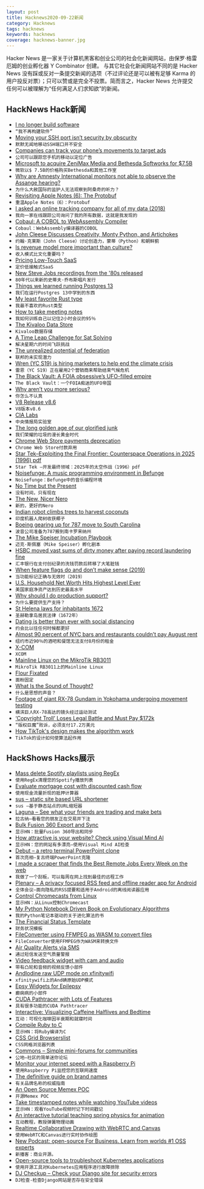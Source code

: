 ```yaml
---
layout: post
title: Hacknews2020-09-22新闻
category: Hacknews
tags: hacknews
keywords: hacknews
coverage: hacknews-banner.jpg
---
```


Hacker News 是一家关于计算机黑客和创业公司的社会化新闻网站，由保罗·格雷厄姆的创业孵化器 Y Combinator 创建。
与其它社会化新闻网站不同的是 Hacker News 没有踩或反对一条提交新闻的选项（不过评论还是可以被有足够 Karma 的用户投反对票）；只可以赞或是完全不投票。简而言之，Hacker News 允许提交任何可以被理解为“任何满足人们求知欲”的新闻。

## HackNews Hack新闻


- [I no longer build software](https://github.com/docker/cli/issues/267#issuecomment-695149477)
- `“我不再构建软件”`
- [Moving your SSH port isn’t security by obscurity](https://danielmiessler.com/blog/no-moving-your-ssh-port-isnt-security-by-obscurity/)
- `默默无闻地移动SSH端口并不安全`
- [Companies can track your phone’s movements to target ads](https://arstechnica.com/information-technology/2020/09/companies-can-track-your-phones-movements-to-target-ads/)
- `公司可以跟踪您手机的移动以定位广告`
- [Microsoft to acquire ZeniMax Media and Bethesda Softworks for $7.5B](https://bethesda.net/en/article/1iLtcvwY6Nb1GeKADyDUEX/why-microsoft-is-the-perfect-fit)
- `微软以$ 7.5B的价格购买Bethesda和其他工作室`
- [Why are Amnesty International monitors not able to observe the Assange hearing?](https://www.amnesty.org/en/latest/news/2020/09/why-are-amnesty-international-monitors-not-able-to-observe-the-assange-hearing/)
- `为什么大赦国际的监护人无法观察到阿桑奇的听力？`
- [Revisiting Apple Notes (6): The Protobuf](https://ciofecaforensics.com/2020/09/18/apple-notes-revisited-protobuf/)
- `重温Apple Notes（6）：Protobuf`
- [I asked an online tracking company for all of my data (2018)](https://privacyinternational.org/long-read/2433/i-asked-online-tracking-company-all-my-data-and-heres-what-i-found)
- `我向一家在线跟踪公司询问了我的所有数据，这就是我发现的`
- [Cobaul: A COBOL to WebAssembly Compiler](https://github.com/cloudflare/cobaul)
- `Cobaul：WebAssembly编译器的COBOL`
- [John Cleese Discusses Creativity, Monty Python, and Artichokes](https://www.newyorker.com/culture/the-new-yorker-interview/john-cleese-discusses-creativity-political-correctness-monty-python-and-artichokes)
- `约翰·克莱斯（John Cleese）讨论创造力，蒙蒂（Python）和朝鲜蓟`
- [Is revenue model more important than culture?](https://somehowmanage.com/2020/09/20/revenue-model-not-culture-is-the-dominant-term/)
- `收入模式比文化重要吗？`
- [Pricing Low-Touch SaaS](https://stripe.com/en-in/atlas/guides/saas-pricing)
- `定价低接触式SaaS`
- [New Steve Jobs recordings from the '80s released](https://www.sfgate.com/tech/article/New-Steve-Jobs-recordings-from-the-80s-released-15572216.php)
- `80年代以来新的史蒂夫·乔布斯唱片发行`
- [Things we learned running Postgres 13](https://pganalyze.com/blog/postgres13-better-performance-monitoring-usability)
- `我们在运行Postgres 13中学到的东西`
- [My least favorite Rust type](http://ridiculousfish.com/blog/posts/least-favorite-rust-type.html)
- `我最不喜欢的Rust类型`
- [How to take meeting notes](https://barehands.substack.com/p/how-to-take-meeting-notes)
- `我如何训练自己以记住2小时会议的95％`
- [The Kivaloo Data Store](http://www.tarsnap.com/kivaloo.html)
- `Kivaloo数据存储`
- [A Time Leap Challenge for Sat Solving](https://arxiv.org/abs/2008.02215)
- `解决星期六的时间飞跃挑战`
- [The unrealized potential of federation](https://drewdevault.com/2020/09/20/The-potential-of-federation.html)
- `联邦的未实现潜力`
- [Wren (YC S19) is hiring marketers to help end the climate crisis](https://projectwren.com/careers)
- `雷恩（YC S19）正在雇用2个营销商来帮助结束气候危机`
- [The Black Vault: A FOIA obsessive’s UFO-filled empire](https://www.cjr.org/special_report/black-vault-foia-john-greenewald.php)
- `The Black Vault：一个FOIA痴迷的UFO帝国`
- [Why aren’t you more serious?](https://rubenerd.com/why-arent-you-more-serious/)
- `你怎么不认真`
- [V8 Release v8.6](https://v8.dev/blog/v8-release-86)
- `V8版本v8.6`
- [CIA Labs](https://www.cia.gov/offices-of-cia/science-technology/cia-labs.html)
- `中央情报局实验室`
- [The long golden age of our glorified junk](https://lithub.com/the-long-golden-age-of-useless-american-crap/)
- `我们荣耀的垃圾的漫长黄金时代`
- [Chrome Web Store payments deprecation](https://developer.chrome.com/webstore/cws-payments-deprecation)
- `Chrome Web Store付款弃用`
- [Star Tek–Exploiting the Final Frontier: Counterspace Operations in 2025 (1996) pdf](https://www.theblackvault.com/documents/ADA392588.pdf)
- `Star Tek –开发最终领域：2025年的太空作战（1996）pdf`
- [Noisefunge: A music programming environment in Befunge](https://github.com/revnull/noisefunge)
- `Noisefunge：Befunge中的音乐编程环境`
- [No Time but the Present](https://harpers.org/archive/2020/10/no-time-but-the-present-breaking-bread-with-the-dead-alan-jacobs/)
- `没有时间，只有现在`
- [The New, Nicer Nero](https://www.smithsonianmag.com/history/new-nicer-nero-history-roman-emperor-180975776)
- `新的，更好的Nero`
- [Indian robot climbs trees to harvest coconuts](https://newatlas.com/robotics/amaran-coconut-harvesting-robot/)
- `印度机器人爬树收获椰子`
- [Boeing gearing up for 787 move to South Carolina](https://www.reuters.com/article/us-boeing-787-idUSKCN26C19K)
- `波音公司准备为787搬到南卡罗来纳州`
- [The Mike Speiser Incubation Playbook](https://kwokchain.com/2020/09/22/the-mike-speiser-incubation-playbook/)
- `迈克·斯佩塞（Mike Speiser）孵化剧本`
- [HSBC moved vast sums of dirty money after paying record laundering fine](https://www.icij.org/investigations/fincen-files/hsbc-moved-vast-sums-of-dirty-money-after-paying-record-laundering-fine/)
- `汇丰银行在支付创纪录的洗钱罚款后转移了大笔脏钱`
- [When feature flags do and don’t make sense (2019)](https://software.rajivprab.com/2019/12/19/when-feature-flags-do-and-dont-make-sense/)
- `当功能标记正确与无效时（2019）`
- [U.S. Household Net Worth Hits Highest Level Ever](https://www.wsj.com/articles/u-s-household-net-worth-hits-highest-level-ever-11600705010)
- `美国家庭净资产达到历史最高水平`
- [Why should I do production support?](https://devenbhooshan.wordpress.com/2020/09/22/why-should-i-do-production-support/)
- `为什么要提供生产支持？`
- [St Helena laws for inhabitants 1672](https://blogs.bl.uk/untoldlives/2020/09/st-helena-laws-for-inhabitants-1672.html)
- `圣赫勒拿岛居民法律（1672年）`
- [Dating is better than ever with social distancing](https://www.cbc.ca/radio/thedebaters/dating-is-actually-better-than-ever-with-social-distancing-1.5629793)
- `约会比以往任何时候都更好`
- [Almost 90 percent of NYC bars and restaurants couldn’t pay August rent](https://nypost.com/2020/09/21/almost-90-percent-of-nyc-bars-and-restaurants-couldnt-pay-august-rent/)
- `纽约市近90％的酒吧和餐馆无法支付8月份的租金`
- [X-COM](https://www.filfre.net/2020/09/x-com/)
- `XCOM`
- [Mainline Linux on the MikroTik RB3011](https://www.earth.li/~noodles/blog/2020/09/rb3011-mainline.html)
- `MikroTik RB3011上的Mainline Linux`
- [Flour Fixated](https://www.lrb.co.uk/the-paper/v42/n18/bee-wilson/flour-fixated)
- `面粉固定`
- [What Is the Sound of Thought?](https://thereader.mitpress.mit.edu/the-sound-of-thought/)
- `什么是思想的声音？`
- [Footage of giant RX-78 Gundam in Yokohama undergoing movement testing](https://twitter.com/yoshi115t/status/1308038123339694080)
- `横滨巨人RX-78高达的镜头经过运动测试`
- [‘Copyright Troll’ Loses Legal Battle and Must Pay $172k](https://torrentfreak.com/copyright-troll-loses-legal-battle-and-must-pay-172173-200920/)
- `“版权巨魔”败诉，必须支付17.2万美元`
- [How TikTok's design makes the algorithm work](https://www.eugenewei.com/blog/2020/9/18/seeing-like-an-algorithm)
- `TikTok的设计如何使算法起作用`


## HackShows Hacks展示

- [ Mass delete Spotify playlists using RegEx](https://github.com/kabirvirji/spoticlean)
- `使用RegEx清理您的Spotify播放列表`
- [ Evaluate mortgage cost with discounted cash flow](https://www.walletcal.com/)
- `使用现金流量折现的抵押计算器`
- [ sus – static site based URL shortener](https://github.com/nkantar/sus)
- `sus –基于静态站点的URL缩短器`
- [ Laguna – See what your friends are trading and make bets](https://withlaguna.com/)
- `拉古纳–看看您的朋友正在交易并下注`
- [ Bulk Fusion 360 Export and Sync](https://github.com/aconz2/Fusion360Exporter)
- `显示HN：批量Fusion 360导出和同步`
- [ How attractive is your website? Check using Visual Mind AI](https://myraah.io/visualmind)
- `显示HN：您的网站有多漂亮–使用Visual Mind AI检查`
- [ Debut – a retro terminal PowerPoint clone](item?id=24526383)
- `首次亮相–复古终端PowerPoint克隆`
- [ I made a scraper that finds the Best Remote Jobs Every Week on the web](https://blog.noicejobs.com/best-remote-jobs-in-the-world-between-sep-11-and-sep-18/)
- `我做了一个刮板，可以每周在网上找到最佳的远程工作`
- [ Plenary – A privacy focused RSS feed and offline reader app for Android](https://play.google.com/store/apps/details?id=com.spians.plenary)
- `全体会议–面向隐私的RSS提要和适用于Android的离线阅读器应用`
- [ Control Chromecasts from Linux](https://github.com/alexdelorenzo/chromecast_mpris)
- `显示HN：从Linux控制Chromecast`
- [ My Python Notebook Driven Book on Evolutionary Algorithms](https://datacrayon.com/posts/search-and-optimisation/practical-evolutionary-algorithms/preface/)
- `我的Python笔记本驱动的关于进化算法的书`
- [ The Financial Status Template](https://jordivillar.com/financial-status/)
- `财务状况模板`
- [ FileConverter using FFMPEG as WASM to convert files](https://fileconverter.digital/)
- `FileConverter使用FFMPEG作为WASM来转换文件`
- [ Air Quality Alerts via SMS](https://github.com/airq-dev/hazebot)
- `通过短信发送空气质量警报`
- [ Video feedback widget with cam and audio](https://howuku.com)
- `带有凸轮和音频的视频反馈小部件`
- [ AndIodine raw UDP mode on xfinitywifi](https://gitlab.com/Zinnia_Zirconium/andiodine/-/tree/xfinitywifi)
- `xfinitywifi上的And碘原始UDP模式`
- [ Epsy Widgets for Epilepsy](https://www.epsyhealth.com/news/epsy-introduces-new-ios14-widgets)
- `癫痫病的小部件`
- [ CUDA Pathtracer with Lots of Features](https://github.com/jan-van-bergen/GPU-Pathtracer)
- `具有很多功能的CUDA Pathtracer`
- [ Interactive: Visualizing Caffeine Halflives and Bedtime](https://observablehq.com/@elibryan/caffeine-simulator)
- `互动：可视化咖啡因半衰期和就寝时间`
- [ Compile Ruby to C](https://github.com/agrafix/rubyspeed)
- `显示HN：将Ruby编译为C`
- [ CSS Grid Browserslist](https://github.com/rafgraph/browserslist-config-css-grid)
- `CSS网格浏览器列表`
- [ Commons – Simple mini-forums for communities](https://www.startcommons.com/634fcf24-7448-4ac3-b393-35f52699dc23)
- `公地–社区的简单迷你论坛`
- [ Monitor your internet speed with a Raspberry Pi](https://perryizgr8.github.io/raspberry-pi/2020/09/20/monitoring-speed-rpi.html)
- `使用Raspberry Pi监控您的互联网速度`
- [ The definitive guide on brand names](https://www.nickkolenda.com/brand-names/)
- `有关品牌名称的权威指南`
- [ An Open Source Memex POC](http://steveliu.co/memex)
- `开源Memex POC`
- [ Take timestamped notes while watching YouTube videos](https://annotate.tv)
- `显示HN：观看YouTube视频时记下时间戳记`
- [ An interactive tutorial teaching spring physics for animation](https://joshwcomeau.com/animation/a-friendly-introduction-to-spring-physics/)
- `互动教程，教授弹簧物理动画`
- [ Realtime Collaborative Drawing with WebRTC and Canvas](https://github.com/nyxtom/drawing-webrtc)
- `使用WebRTC和Canvas进行实时协作绘图`
- [ New Podcast: open-source For Business. Learn from worlds #1 OSS experts](https://podcasts.apple.com/us/podcast/open-source-for-business/id1525973271)
- `新播客：商业开源。`
- [ Open-source tools to troubleshoot Kubernetes applications](https://troubleshoot.sh/)
- `使用开源工具对Kubernetes应用程序进行故障排除`
- [ DJ Checkup – Check your Django site for security errors](https://djcheckup.com/)
- `DJ检查-检查Django网站是否存在安全错误`

